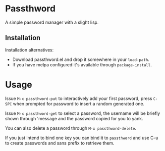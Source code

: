 # Passthword

A simple password manager with a slight lisp.

## Installation

Installation alternatives:

- Download passthword.el and drop it somewhere in your `load-path`.
- If you have melpa configured it's available through `package-install`.

# Usage

Issue `M-x passthword-put` to interactively add your first password,
press `C-SPC` when prompted for password to insert a random generated
one.

Issue `M-x passthword-get` to select a password, the username will be
briefly shown through 'message and the password copied for you to
yank.

You can also delete a password through `M-x passthword-delete`.

If you just intend to bind one key you can bind it to `passthword` and
use C-u to create passwords and sans prefix to retrieve them.

